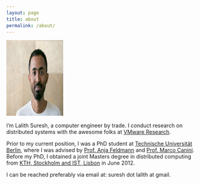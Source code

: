 ```yaml
---
layout: page
title: about
permalink: /about/
---
```


<img class="col one right ImageBorder" src="/img/prof_pic.jpg" style="width:150px;height:200px;">

<br/>

I’m Lalith Suresh, a computer engineer by trade. I conduct research on distributed systems with the awesome folks at <a href="https://research.vmware.com/">VMware Research</a>.

  <p>Prior to my current position, I was a PhD student at <a href="http://www.tu-berlin.de">Technische Universität Berlin</a>,
   where I was advised by <a href="http://net.t-labs.tu-berlin.de/~anja/">Prof. Anja Feldmann</a> and <a href="http://perso.uclouvain.be/marco.canini/">Prof. Marco Canini</a>. Before my PhD, I obtained a joint
    Masters degree in distributed computing from <a href="http://www.kth.se/en/studies/master/em/emdc">KTH, Stockholm and IST, Lisbon</a>
    in June 2012. </p>

I can be reached preferably via email at: suresh dot lalith at gmail.

<!--
<br/>
<hr/>
<br/>
<span class="contacticon center">
	<a href="mailto:you@example.com"><i class="fa fa-envelope-square"></i></a>
	<a href="https://github.com" target="_blank"><i class="fa fa-github-square"></i></a>
	<a href="https://www.linkedin.com" target="_blank"><i class="fa fa-linkedin-square"></i></a>
	<a href="http://tumblr.com" target="_blank"><i class="fa fa-tumblr-square"></i></a>
	<a href="https://twitter.com" target="_blank"><i class="fa fa-twitter-square"></i></a>
</span>

<div class="col three caption">
	You can even add a little note about which of these is the best way to reach you.
</div>
-->

